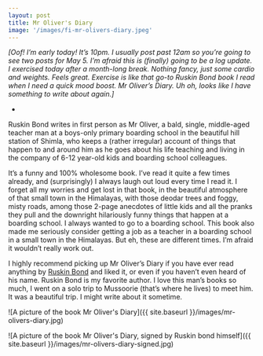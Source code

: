 ```yaml
---
layout: post
title: Mr Oliver's Diary
image: '/images/fi-mr-olivers-diary.jpeg'
---
```


*[Oof! I’m early today! It’s 10pm. I usually post past 12am so you’re going to see two posts for May 5. I’m afraid this is (finally) going to be a log update. I exercised today after a month-long break. Nothing fancy, just some cardio and weights. Feels great. Exercise is like that go-to Ruskin Bond book I read when I need a quick mood boost. Mr Oliver’s Diary. Uh oh, looks like I have something to write about again.]*

*

Ruskin Bond writes in first person as Mr Oliver, a bald, single, middle-aged teacher man at a boys-only primary boarding school in the beautiful hill station of Shimla, who keeps a (rather irregular) account of things that happen to and around him as he goes about his life teaching and living in the company of 6-12 year-old kids and boarding school colleagues.

It’s a funny and 100% wholesome book. I’ve read it quite a few times already, and (surprisingly) I always laugh out loud every time I read it. I forget all my worries and get lost in that book, in the beautiful atmosphere of that small town in the Himalayas, with those deodar trees and foggy, misty roads, among those 2-page anecdotes of little kids and all the pranks they pull and the downright hilariously funny things that happen at a boarding school. I always wanted to go to a boarding school. This book also made me seriously consider getting a job as a teacher in a boarding school in a small town in the Himalayas. But eh, these are different times. I’m afraid it wouldn’t really work out.

I highly recommend picking up Mr Oliver’s Diary if you have ever read anything by [Ruskin Bond](https://en.wikipedia.org/wiki/Ruskin_Bond) and liked it, or even if you haven’t even heard of his name. Ruskin Bond is my favorite author. I love this man’s books so much, I went on a solo trip to Mussoorie (that’s where he lives) to meet him. It was a beautiful trip. I might write about it sometime.

![A picture of the book Mr Oliver's Diary]({{ site.baseurl }}/images/mr-olivers-diary.jpg)

![A picture of the book Mr Oliver's Diary, signed by Ruskin bond himself]({{ site.baseurl }}/images/mr-olivers-diary-signed.jpg)